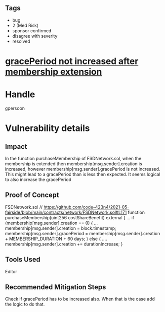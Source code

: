## Tags

- bug
- 2 (Med Risk)
- sponsor confirmed
- disagree with severity
- resolved

# [gracePeriod not increased after membership extension](https://github.com/code-423n4/2021-05-fairside-findings/issues/6) 

# Handle

gpersoon


# Vulnerability details

## Impact
In the function purchaseMembership of FSDNetwork.sol, when the membership is extended then membership[msg.sender].creation is increased, however 
membership[msg.sender].gracePeriod is not increased.
This might lead to a gracePeriod than is less then expected.
It seems logical to also increase the gracePeriod  

## Proof of Concept
FSDNetwork.sol
// https://github.com/code-423n4/2021-05-fairside/blob/main/contracts/network/FSDNetwork.sol#L171
function purchaseMembership(uint256 costShareBenefit) external {
     ...
      if (membership[msg.sender].creation == 0) {
            ...
            membership[msg.sender].creation       = block.timestamp;
            membership[msg.sender].gracePeriod =  membership[msg.sender].creation +  MEMBERSHIP_DURATION +  60 days;
        } else {
          ....
          membership[msg.sender].creation += durationIncrease;
   }

## Tools Used
Editor

## Recommended Mitigation Steps
Check if gracePeriod has to be increased also. 
When that is the case add the logic to do that.

